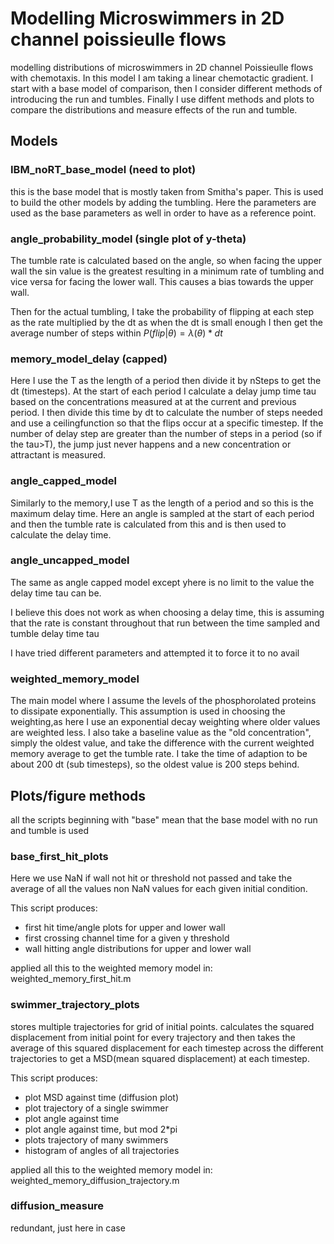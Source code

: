 # Modelling Microswimmers in 2D channel poissieulle flows
modelling distributions of microswimmers in 2D channel 
Poissieulle flows with chemotaxis. In this model I am taking a linear
chemotactic gradient. I start with a base model of comparison, then I 
consider different methods of introducing the run and tumbles. Finally 
I use diffent methods and plots to compare the distributions and measure 
effects of the run and tumble.

## Models
### IBM_noRT_base_model (need to plot)
this is the base model that is mostly taken from Smitha's
paper. This is used to build the other models by adding the
tumbling. Here the parameters are used as the base parameters
as well in order to have as a reference point.

### angle_probability_model (single plot of y-theta)
The tumble rate is calculated based on the angle, so when facing
the upper wall the sin value is the greatest resulting in a 
minimum rate of tumbling and vice versa for facing the lower wall.
This causes a bias towards the upper wall.

Then for the actual tumbling, I take the probability of flipping 
at each step as the rate multiplied by the dt as when the dt is 
small enough I then get the average number of steps within 
$P(flip|\theta) = \lambda(\theta) * dt$

### memory_model_delay (capped)
Here I use the T as the length of a period then divide it by 
nSteps to get the dt (timesteps). At the start of each period
I calculate a delay jump time tau based on the concentrations 
measured at at the current and previous period. I then divide 
this time by dt to calculate the number of steps needed and use 
a ceilingfunction so that the flips occur at a specific timestep. 
If the number of delay step are greater than the number of steps 
in a period (so if the tau>T), the jump just never happens and 
a new concentration or attractant is measured.

### angle_capped_model
Similarly to the memory,I use T as the length of a period and so
this is the maximum delay time. Here an angle is sampled at the 
start of each period and then the tumble rate is calculated from
this and is then used to calculate the delay time.

### angle_uncapped_model
The same as angle capped model except yhere is no limit to the 
value the delay time tau can be.

I believe this does not work as when choosing a delay time, this
is assuming that the rate is constant throughout that run between
the time sampled and tumble delay time tau

I have tried different parameters and attempted it to force
it to no avail

### weighted_memory_model
The main model where I assume the levels of the phosphorolated 
proteins to dissipate exponentially. This assumption is used
in choosing the weighting,as here I use an exponential decay 
weighting where older values are weighted less. I also take
a baseline value as the "old concentration", simply the oldest 
value, and take the difference with the current weighted memory 
average to get the tumble rate. I take the time of adaption to
be about 200 dt (sub timesteps), so the oldest value is 200
steps behind.

## Plots/figure methods
all the scripts beginning with "base" mean that the base 
model with no run and tumble is used

### base_first_hit_plots
Here we use NaN if wall not hit or threshold not passed and take
the average of all the values non NaN values for each given initial
condition.

This script produces:
- first hit time/angle plots for upper and lower wall
- first crossing channel time for a given y threshold
- wall hitting angle distributions for upper and lower wall

applied all this to the weighted memory model in:
weighted_memory_first_hit.m

### swimmer_trajectory_plots
stores multiple trajectories for grid of initial points.
calculates the squared displacement from initial point
for every trajectory and then takes the average of this
squared displacement for each timestep across the different
trajectories to get a MSD(mean squared displacement)
at each timestep.

This script produces:
- plot MSD against time (diffusion plot)
- plot trajectory of a single swimmer
- plot angle against time
- plot angle against time, but mod 2*pi
- plots trajectory of many swimmers
- histogram of angles of all trajectories

applied all this to the weighted memory model in:
weighted_memory_diffusion_trajectory.m

### diffusion_measure
redundant, just here in case


